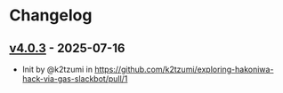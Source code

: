 # Changelog

## [v4.0.3](https://github.com/k2tzumi/exploring-hakoniwa-hack-via-gas-slackbot/commits/v4.0.3) - 2025-07-16
- Init by @k2tzumi in https://github.com/k2tzumi/exploring-hakoniwa-hack-via-gas-slackbot/pull/1
